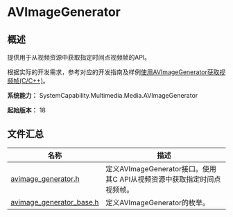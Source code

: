 # AVImageGenerator
<!--Kit: Media Kit-->
<!--Subsystem: Multimedia-->
<!--Owner: @wang-haizhou6-->
<!--SE: @HmQQQ-->
<!--TSE: @xchaosioda-->

## 概述

提供用于从视频资源中获取指定时间点视频帧的API。

根据实际的开发需求，参考对应的开发指南及样例[使用AVImageGenerator获取视频帧(C/C++)](../../media/media/using-ndk-avimagegenerator-for-video.md)。

**系统能力：** SystemCapability.Multimedia.Media.AVImageGenerator

**起始版本：** 18

## 文件汇总

| 名称 | 描述 |
| -- | -- |
| [avimage_generator.h](capi-avimage-generator-h.md) | 定义AVImageGenerator接口。使用其C API从视频资源中获取指定时间点视频帧。 |
| [avimage_generator_base.h](capi-avimage-generator-base-h.md) | 定义AVImageGenerator的枚举。 |
